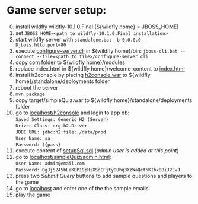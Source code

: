 # Game server setup:
0. install wildfly wildfly-10.1.0.Final (${wildfly home} = JBOSS_HOME)
1. set `JBOSS_HOME=<path to wildfly-10.1.0.Final installation>`
2. start wildfly server with `standalone.bat -b 0.0.0.0 -Djboss.http.port=80`
3. execute [configure-server.cli](configure-server.cli) in ${wildfly home}/bin:
    `jboss-cli.bat --connect --file=<path to file>/configure-server.cli`
4. copy [com](com) folder to ${wildfly home}/modules
5. replace index.html in ${wildfly home}/welcome-content to [index.html](index.html)
6. install h2console by placing [h2console.war](h2console.war) to ${wildfly home}/standalone/deployments folder
7. reboot the server
8. `mvn package`
9. copy target/simpleQuiz.war to  ${wildfly home}/standalone/deployments folder
10. go to [localhost/h2console](localhost/h2console) and login to app db:  
    `Saved Settings: Generic H2 (Server)`  
    `Driver Class: org.h2.Driver`  
    `JDBC URL: jdbc:h2:file:./data/prod`  
    `User Name: sa`  
    `Password: ${pass}`  
11. execute content of [setupSql.sql](setupSql.sql) (_admin user is added at this point_)
12. go to [localhost/simpleQuiz/admin.html](localhost/simpleQuiz/admin.html):  
    `User Name: admin@email.com`  
    `Password: OgJj5Z45bLeKEP19pHiXSdCFjtyDUhq3XzWaQct5KIbxBBiJ2EvJ`  
13. press two _Submit Query_ buttons to add sample questions and players to the game
14. go to [localhost](localhost) and enter one of the the sample emails
15. play the game